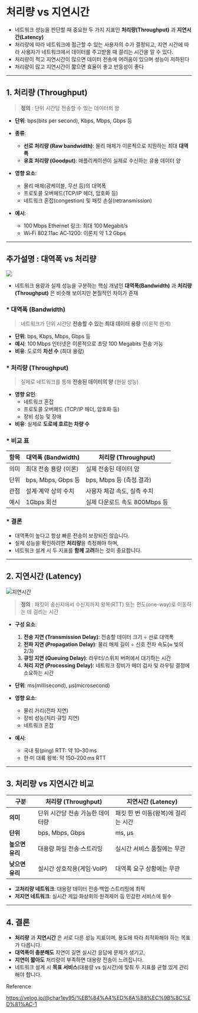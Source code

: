 # 처리량 vs 지연시간

* 네트워크 성능을 판단할 때 중요한 두 가지 지표인 **처리량(Throughput)** 과 **지연시간(Latency)**
* 처리량에 따라 네트워크에 접근할 수 있는 사용자의 수가 결정되고, 지연 시간에 따라 사용자가 네트워크에서 데이터를 주고받을 때 걸리는 시간을 알 수 있다.
* 처리량이 적고 지연시간이 많으면 데이터 전송에 어려움이 있으며 성능이 저하된다
* 처리량이 많고 지연시간이 짧으면 효율이 좋고 반응성이 좋다

---

## 1. 처리량 (Throughput)

> **정의** : 단위 시간당 전송할 수 있는 데이터의 양
* **단위**: bps(bits per second), Kbps, Mbps, Gbps 등
* **종류**:

    * **선로 처리량 (Raw bandwidth)**: 물리 매체가 이론적으로 지원하는 최대 **대역폭**
    * **유효 처리량 (Goodput)**: 애플리케이션이 실제로 수신하는 유용 데이터 양
* **영향 요소**:

    * 물리 매체(광케이블, 무선 등)의 대역폭
    * 프로토콜 오버헤드(TCP/IP 헤더, 암호화 등)
    * 네트워크 혼잡(congestion) 및 패킷 손실(retransmission)
* **예시**:

    * 100 Mbps Ethernet 링크: 최대 100 Megabit/s
    * Wi‑Fi 802.11ac AC‑1200: 이론치 약 1.2 Gbps

---

## 추가설명 :  대역폭 vs 처리량

![](https://velog.velcdn.com/images/char1ey95/post/52ec2e4a-400a-4fd3-886c-666117969a85/image.png)

- 네트워크 용량과 실제 성능을 구분하는 핵심 개념인 **대역폭(Bandwidth)** 과 **처리량(Throughput)** 은 비슷해 보이지만 본질적인 차이가 존재

### * 대역폭 (Bandwidth)

> 네트워크가 단위 시간당 **전송할 수 있는 최대 데이터 용량** (이론적 한계)

* **단위**: bps, Kbps, Mbps, Gbps 등
* **예시**: 100 Mbps 인터넷은 이론적으로 초당 100 Megabits 전송 가능
* **비유**: 도로의 **차선 수** (최대 용량)

### * 처리량 (Throughput)

> 실제로 네트워크를 통해 **전송된 데이터의 양** (현실 성능)

* **영향 요인**:
  - 네트워크 혼잡
  - 프로토콜 오버헤드 (TCP/IP 헤더, 암호화 등)
  - 장비 성능 및 장애
* **비유**: 실제로 **도로에 흐르는 차량 수**

### * 비교 표

| 항목     | 대역폭 (Bandwidth)               | 처리량 (Throughput)             |
|----------|----------------------------------|---------------------------------|
| 의미     | 최대 전송 용량 (이론)             | 실제 전송된 데이터 양           |
| 단위     | bps, Mbps, Gbps 등               | bps, Mbps 등 (측정 결과)        |
| 관점     | 설계·계약 상의 수치               | 사용자 체감 속도, 실측 수치     |
| 예시     | 1Gbps 회선                        | 실제 다운로드 속도 800Mbps 등   |

### * 결론

* 대역폭이 높다고 항상 빠른 전송이 보장되진 않습니다.
* 실제 성능을 확인하려면 **처리량**을 측정해야 하며,
* 네트워크 설계 시 두 지표를 **함께 고려**하는 것이 중요합니다.

---

## 2. 지연시간 (Latency)

![지연시간](https://velog.velcdn.com/images/char1ey95/post/f6bac3e0-c657-4d49-b418-d8e5b26ead6b/image.png)

> **정의** : 패킷이 송신지에서 수신지까지 왕복(RTT) 또는 편도(one-way)로 이동하는 데 걸리는 시간
* **구성 요소**:

    1. **전송 지연 (Transmission Delay)**: 전송할 데이터 크기 ÷ 선로 대역폭
    2. **전파 지연 (Propagation Delay)**: 물리 매체 길이 ÷ 신호 전파 속도(≈ 빛의 2/3)
    3. **큐잉 지연 (Queuing Delay)**: 라우터/스위치 버퍼에서 대기하는 시간
    4. **처리 지연 (Processing Delay)**: 네트워크 장비가 헤더 검사 및 라우팅 결정에 소요하는 시간
* **단위**: ms(millisecond), μs(microsecond)
* **영향 요소**:

    * 물리 거리(전파 지연)
    * 장비 성능(처리·큐잉 지연)
    * 네트워크 혼잡
* **예시**:

    * 국내 핑(ping) RTT: 약 10–30 ms
    * 한·미 대륙 왕복: 약 150–200 ms RTT

---

## 3. 처리량 vs 지연시간 비교

| 구분         | 처리량 (Throughput)   | 지연시간 (Latency)        |
| ---------- | ------------------ | --------------------- |
| **의미**     | 단위 시간당 전송 가능한 데이터량 | 패킷 한 번 이동(왕복)에 걸리는 시간 |
| **단위**     | bps, Mbps, Gbps    | ms, μs                |
| **높으면 유리** | 대용량 파일 전송·스트리밍     | 실시간 서비스 품질에는 무관       |
| **낮으면 유리** | 실시간 상호작용(게임·VoIP)  | 대역폭 요구 상황에는 무관        |

* **고처리량 네트워크**: 대용량 데이터 전송·백업·스트리밍에 최적
* **저지연 네트워크**: 실시간 게임·화상회의·원격제어 등 민감한 서비스에 필수

---

## 4. 결론

* **처리량** 과 **지연시간** 은 서로 다른 성능 지표이며, 용도에 따라 최적화해야 하는 목표가 다릅니다.
* **대역폭이 충분해도** 지연이 길면 실시간 응답에 문제가 생기고,
* **지연이 짧아도** 처리량이 부족하면 대용량 전송이 느려집니다.
* 네트워크 설계 시 **목표 서비스**(대용량 vs 실시간)에 맞춰 두 지표를 균형 있게 관리해야 합니다.

Reference

https://velog.io/@char1ey95/%EB%84%A4%ED%8A%B8%EC%9B%8C%ED%81%AC-1
